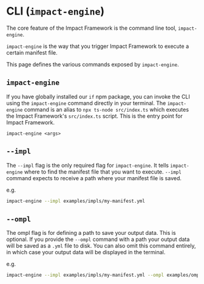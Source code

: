 # CLI (`impact-engine`)

The core feature of the Impact Framework is the command line tool, `impact-engine`. 

`impact-engine` is the way that you trigger Impact Framework to execute a certain manifest file. 

This page defines the various commands exposed by `impact-engine`.

## `impact-engine`

If you have globally installed our `if` npm package, you can invoke the CLI using the `impact-engine` command directly in your terminal. The `impact-engine` command is an alias to `npx ts-node src/index.ts` which executes the Impact Framework's `src/index.ts` script. This is the entry point for Impact Framework.

`impact-engine <args>`

## `--impl`

The `--impl` flag is the only required flag for `impact-engine`. It tells `impact-engine` where to find the manifest file that you want to execute.
`--impl` command expects to receive a path where your manifest file is saved.

e.g.

```sh
impact-engine --impl examples/impls/my-manifest.yml
```

## `--ompl`

The ompl flag is for defining a path to save your output data. This is optional. If you provide the `--ompl` command with a path your output data will be saved as a `.yml` file to disk. You can also omit this command entirely, in which case your output data will be displayed in the terminal.

e.g.

```sh
impact-engine --impl examples/impls/my-manifest.yml --ompl examples/ompls/my-outdata.yml
```
